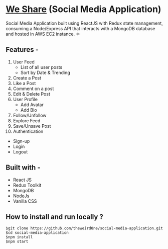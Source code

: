 # [We Share](https://we-share-v1.vercel.app/) (Social Media Application)

Social Media Application built using ReactJS with Redux state management, consuming a Node/Express API that interacts with a MongoDB database and hosted in AWS EC2 instance. ⚛️

## Features -
1. User Feed
   - List of all user posts
   - Sort by Date & Trending
2. Create a Post
3. Like a Post
4. Comment on a post
5. Edit & Delete Post
6. User Profile
   - Add Avatar
   - Add Bio
7. Follow/Unfollow
8. Explore Feed
9. Save/Unsave Post
10. Authentication
  - Sign-up
  - Login
  - Logout

## Built with -
+ React JS
+ Redux Toolkit
+ MongoDB
+ NodeJs
+ Vanilla CSS

## How to install and run locally ?
```
$git clone https://github.com/theweird0ne/social-media-application.git
$cd social-media-application
$npm install
$npm start
```
